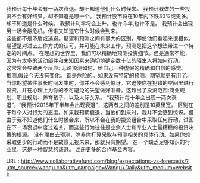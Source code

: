  我预计每十年会有一两次衰退。却不知道他们什么时候来。 
 我预计我做的一些投资不会有好结果。却不知道是哪一个。 
 我预计股市将在10年内下跌30%或更多。却不知道是什么时候。 
 我预计利率将会上升。也许今年,也许不是。 
 我预计会出现另一场金融危机。但谁又知道它什么时候会到来。  
 这些都不是矛盾或逃避。期望和预测之间有很大的区别，即使他们看起来很相似。
 期望是对过去工作方式的认可，并可能在未来工作。预测是把这个想法带进一个特定的时间点。
 在理想的世界里，我们可以精确地预测投资细节。但是通常不能，因为有太多的活动部件和未知因素来确切地确定数十亿的陌生人将如何行动。      
 这常常会导致两个反应: 
 无论预测如何，给自己一种虚假的精确和自信的感觉。  
 推测,假设今天没有变化。 
 都是危险的。如果没有特定的预测，期望就更有用了。
 当你期望某件事长时间发生时，你并不会感到惊讶。它迫使你在犯错的空间里进行投资，并在心理上为你的不可避免的失望做好准备。这超出了投资范围:商业规划、职业规划、养育孩子、以及人际关系。 
 “我预计每十年会出现一两次衰退”，“我预计2018年下半年会出现衰退”，这两者之间的差别是10英里宽。 
 区别在于每个人对行为的态度。如果我预期衰退，当他们到来时，我并不会感到惊讶。但由于我不知道他们什么时候会来，所以不会在我的投资组合中采取任何行动，试图在下一场衰退中度过难关。而这些行为往往是业余人士和专业人士最糟糕的投资决策的根源。
 没有理由去预测，除非你打算采取与预测相关的具体行动。如果你想采取更少的行动而不是故意无视未来，那就只有期望。 
 在一个缺乏足够知识的行业里，这是一种智慧的谦逊。 
 注册更多的合作基金内容。
  
   
  URL : http://www.collaborativefund.com/blog/expectations-vs-forecasts/?utm_source=wanqu.co&utm_campaign=Wanqu+Daily&utm_medium=website